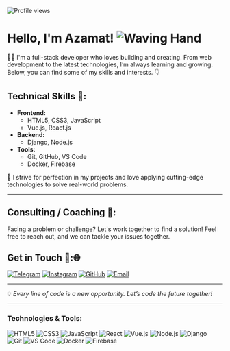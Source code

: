 ![Profile views](https://komarev.com/ghpvc/?username=AzamatGofurov&color=blue)


# Hello, I'm Azamat!    ![Waving Hand](https://media.giphy.com/media/hvRJCLFzcasrR4ia7z/giphy.gif)


👨‍💻 I'm a full-stack developer who loves building and creating. From web development to the latest technologies, I’m always learning and growing. Below, you can find some of my skills and interests. 👇

## Technical Skills 🚀:

- **Frontend:**
  - HTML5, CSS3, JavaScript
  - Vue.js, React.js
- **Backend:**
  - Django, Node.js
- **Tools:**
  - Git, GitHub, VS Code
  - Docker, Firebase

🌟 I strive for perfection in my projects and love applying cutting-edge technologies to solve real-world problems.

--------

## Consulting / Coaching 💼:
Facing a problem or challenge? Let's work together to find a solution! Feel free to reach out, and we can tackle your issues together.

## Get in Touch 💬:🌐

[![Telegram](https://img.shields.io/badge/Telegram-2CA5E0?style=for-the-badge&logo=telegram&logoColor=white)](https://t.me/gofurov777)
[![Instagram](https://img.shields.io/badge/Instagram-E4405F?style=for-the-badge&logo=instagram&logoColor=white)](https://www.instagram.com/aza_life_style?igsh=MWU2NWxtOXpoMXZhMw==)
[![GitHub](https://img.shields.io/badge/GitHub-181717?style=for-the-badge&logo=github&logoColor=white)](https://github.com/AzamatGofurov)
[![Email](https://img.shields.io/badge/Email-D14836?style=for-the-badge&logo=gmail&logoColor=white)](mailto:azatrader77@gmail.com)


--------

💡 *Every line of code is a new opportunity. Let’s code the future together!*

-----------

### Technologies & Tools:

![HTML5](https://img.shields.io/badge/HTML5-%23E34F26.svg?style=for-the-badge&logo=html5&logoColor=white)
![CSS3](https://img.shields.io/badge/CSS3-%231572B6.svg?style=for-the-badge&logo=css3&logoColor=white)
![JavaScript](https://img.shields.io/badge/JavaScript-%23F7DF1E.svg?style=for-the-badge&logo=javascript&logoColor=black)
![React](https://img.shields.io/badge/React-%2361DAFB.svg?style=for-the-badge&logo=react&logoColor=black)
![Vue.js](https://img.shields.io/badge/Vue.js-%234FC08D.svg?style=for-the-badge&logo=vue-dot-js&logoColor=white)
![Node.js](https://img.shields.io/badge/Node.js-%23339933.svg?style=for-the-badge&logo=node-dot-js&logoColor=white)
![Django](https://img.shields.io/badge/Django-%23092E20.svg?style=for-the-badge&logo=django&logoColor=white)
![Git](https://img.shields.io/badge/Git-%23F05032.svg?style=for-the-badge&logo=git&logoColor=white)
![VS Code](https://img.shields.io/badge/VS%20Code-%23007ACC.svg?style=for-the-badge&logo=visual-studio-code&logoColor=white)
![Docker](https://img.shields.io/badge/Docker-%232496ED.svg?style=for-the-badge&logo=docker&logoColor=white)
![Firebase](https://img.shields.io/badge/Firebase-%23FFCA28.svg?style=for-the-badge&logo=firebase&logoColor=black)
